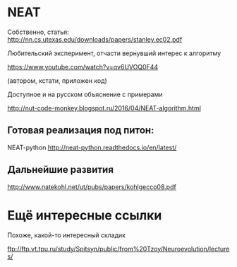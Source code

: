 # NEAT

Собственно, статья:
http://nn.cs.utexas.edu/downloads/papers/stanley.ec02.pdf

Любительский эксперимент, отчасти вернувший интерес к алгоритму

https://www.youtube.com/watch?v=qv6UVOQ0F44

(автором, кстати, приложен код)

Доступное и на русском объяснение с примерами

http://nut-code-monkey.blogspot.ru/2016/04/NEAT-algorithm.html

## Готовая реализация под питон:

NEAT-python
http://neat-python.readthedocs.io/en/latest/

## Дальнейшие развития 

http://www.natekohl.net/ut/pubs/papers/kohlgecco08.pdf

# Ещё интересные ссылки

Похоже, какой-то интересный складик

ftp://ftp.vt.tpu.ru/study/Spitsyn/public/from%20Tzoy/Neuroevolution/lectures/
